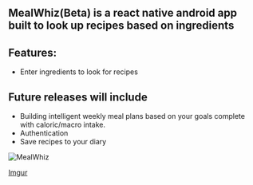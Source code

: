 ## MealWhiz(Beta) is a react native android app built to look up recipes based on ingredients

## Features:

* Enter ingredients to look for recipes

## Future releases will include

* Building intelligent weekly meal plans based on your goals complete with caloric/macro intake.
* Authentication
* Save recipes to your diary

![MealWhiz](https://i.imgur.com/l88uixs.gif)

[Imgur](https://i.imgur.com/l88uixs.gif)
